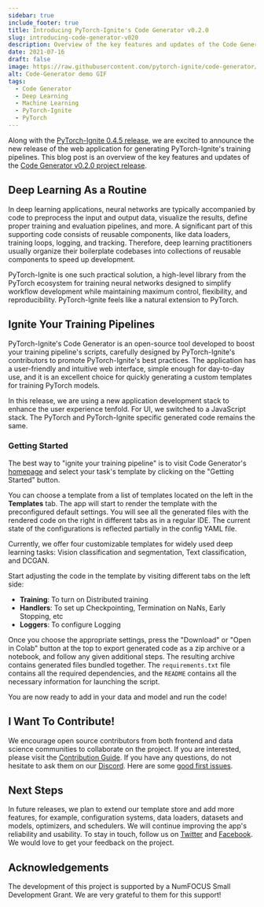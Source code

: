 ```yaml
---
sidebar: true
include_footer: true
title: Introducing PyTorch-Ignite's Code Generator v0.2.0
slug: introducing-code-generator-v020
description: Overview of the key features and updates of the Code Generator v0.2.0 project release
date: 2021-07-16
draft: false
image: https://raw.githubusercontent.com/pytorch-ignite/code-generator/main/src/assets/code-generator-demo.gif
alt: Code-Generator demo GIF
tags:
  - Code Generator
  - Deep Learning
  - Machine Learning
  - PyTorch-Ignite
  - PyTorch
---
```


Along with the [PyTorch-Ignite 0.4.5 release](https://github.com/pytorch/ignite/releases/tag/v0.4.5), we are excited to announce the new release of the web application for generating PyTorch-Ignite's training pipelines. This blog post is an overview of the key features and updates of the [Code Generator v0.2.0 project release](https://github.com/pytorch-ignite/code-generator/releases/tag/v0.2.0).

<!--more-->

## Deep Learning As a Routine

In deep learning applications, neural networks are typically accompanied by code to preprocess the input and output data, visualize the results, define proper training and evaluation pipelines, and more. A significant part of this supporting code consists of reusable components, like data loaders, training loops, logging, and tracking. Therefore, deep learning practitioners usually organize their boilerplate codebases into collections of reusable components to speed up development.

PyTorch-Ignite is one such practical solution, a high-level library from the PyTorch ecosystem for training neural networks designed to simplify workflow development while maintaining maximum control, flexibility, and reproducibility. PyTorch-Ignite feels like a natural extension to PyTorch.

## Ignite Your Training Pipelines

PyTorch-Ignite's Code Generator is an open-source tool developed to boost your training pipeline's scripts, carefully designed by PyTorch-Ignite's contributors to promote PyTorch-Ignite's best practices. The application has a user-friendly and intuitive web interface, simple enough for day-to-day use, and it is an excellent choice for quickly generating a custom templates for training PyTorch models.

In this release, we are using a new application development stack to enhance the user experience tenfold. For UI, we switched to a JavaScript stack. The PyTorch and PyTorch-Ignite specific generated code remains the same.

### Getting Started

The best way to "ignite your training pipeline" is to visit Code Generator's [homepage](https://code-generator.pytorch-ignite.ai/) and select your task's template by clicking on the "Getting Started" button.

You can choose a template from a list of templates located on the left in the **Templates** tab. The app will start to render the template with the preconfigured default settings. You will see all the generated files with the rendered code on the right in different tabs as in a regular IDE. The current state of the configurations is reflected partially in the config YAML file.

Currently, we offer four customizable templates for widely used deep learning tasks: Vision classification and segmentation, Text classification, and DCGAN.

Start adjusting the code in the template by visiting different tabs on the left side:

- **Training**: To turn on Distributed training
- **Handlers**: To set up Checkpointing, Termination on NaNs, Early Stopping, etc
- **Loggers**: To configure Logging

Once you choose the appropriate settings, press the "Download" or "Open in Colab" button at the top to export generated code as a zip archive or a notebook, and follow any given additional steps. The resulting archive contains generated files bundled together. The `requirements.txt` file contains all the required dependencies, and the `README` contains all the necessary information for launching the script.

You are now ready to add in your data and model and run the code!

## I Want To Contribute!

We encourage open source contributors from both frontend and data science communities to collaborate on the project. If you are interested, please visit the [Contribution Guide](https://github.com/pytorch-ignite/code-generator/blob/main/CONTRIBUTING.md). If you have any questions, do not hesitate to ask them on our [Discord](https://discord.com/invite/djZtm3EmKj). Here are some [good first issues](https://github.com/pytorch-ignite/code-generator/issues?q=is%3Aopen+is%3Aissue+label%3A%22good+first+issue%22).

## Next Steps

In future releases, we plan to extend our template store and add more features, for example, configuration systems, data loaders, datasets and models, optimizers, and schedulers. We will continue improving the app's reliability and usability. To stay in touch, follow us on [Twitter](https://twitter.com/pytorch_ignite) and [Facebook](https://facebook.com/PyTorch-Ignite-Community-105837321694508). We would love to get your feedback on the project.

## Acknowledgements

The development of this project is supported by a NumFOCUS Small Development Grant. We are very grateful to them for this support!
